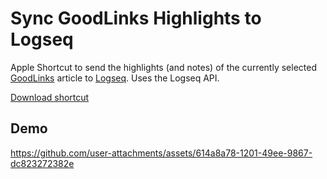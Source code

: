# Sync GoodLinks Highlights to Logseq

Apple Shortcut to send the highlights (and notes) of the currently selected [GoodLinks](https://goodlinks.app/) article to [Logseq](https://logseq.com/). 
Uses the Logseq API. 

[Download shortcut](https://www.icloud.com/shortcuts/12712bb802e549e69fcdc1742a937d13)

## Demo

https://github.com/user-attachments/assets/614a8a78-1201-49ee-9867-dc823272382e



